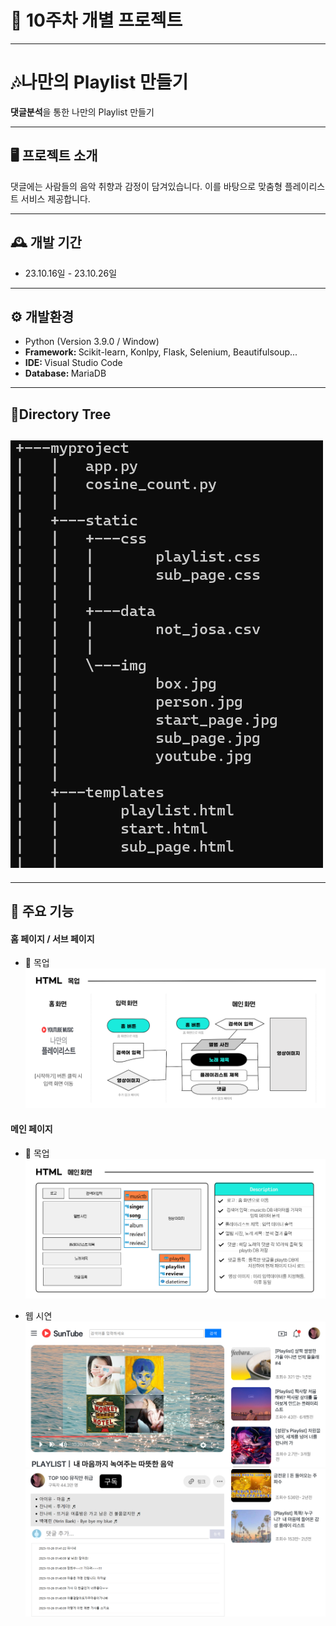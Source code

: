 # 🚩 10주차 개별 프로젝트
----------------------------------------------------------
# 🎶나만의 Playlist 만들기
<strong>댓글분석</strong>을 통한 나만의 Playlist 만들기

----------------------------------------------------------
## 🖥️ 프로젝트 소개
댓글에는 사람들의 음악 취향과 감정이 담겨있습니다.
이를 바탕으로 맞춤형 플레이리스트 서비스 제공합니다.
<br>

----------------------------------------------------------
## 🕰️ 개발 기간
* 23.10.16일 - 23.10.26일

----------------------------------------------------------
## ⚙ 개발환경
- Python (Version 3.9.0 / Window)
- <strong>Framework: </strong> Scikit-learn, Konlpy, Flask, Selenium, Beautifulsoup...
- <strong>IDE: </strong> Visual Studio Code
- <strong>Database: </strong> MariaDB

----------------------------------------------------------
## 🌳Directory Tree
![Alt text](../read_img/10_read_img/dir_tree.png)
----------------------------------------------------------

----------------------------------------------------------
## 📌 주요 기능
#### 홈 페이지 / 서브 페이지
* 📍 목업
![Alt text](../read_img/10_read_img/%EB%AA%A9%EC%97%85.png)

#### 메인 페이지 
* 📍 목업
![Alt text](../read_img/10_read_img/%EB%A9%94%EC%9D%B8%ED%8E%98%EC%9D%B4%EC%A7%80_%EB%AA%A9%EC%97%85.png)

* 웹 시연
![Alt text](../read_img/10_read_img/main1.png)
![Alt text](../read_img/10_read_img/main2.png)

